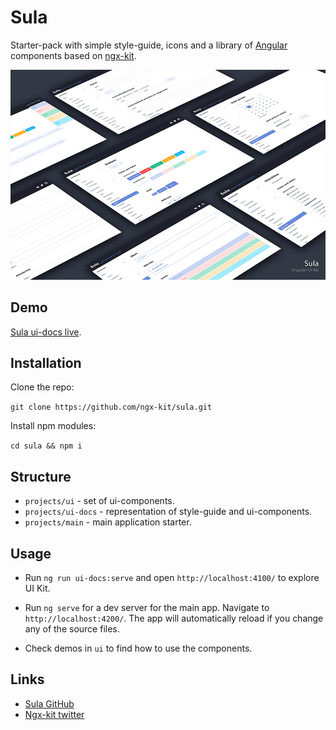 # Sula

Starter-pack with simple style-guide, icons and a library of [Angular](https://angular.io) components based on [ngx-kit](https://ngx-kit.com).

![](./projects/ui-docs/src/assets/sula-preview.png)

## Demo

[Sula ui-docs live](https://sula.ngx-kit.com).

## Installation

Clone the repo:

`git clone https://github.com/ngx-kit/sula.git`

Install npm modules:

`cd sula && npm i`

## Structure

* `projects/ui` - set of ui-components.
* `projects/ui-docs` - representation of style-guide and ui-components.
* `projects/main` - main application starter.

## Usage

* Run `ng run ui-docs:serve` and open `http://localhost:4100/` to explore UI Kit.

* Run `ng serve` for a dev server for the main app. Navigate to `http://localhost:4200/`. The app will automatically reload if you change any of the source files.  

* Check demos in `ui` to find how to use the components. 

## Links

* [Sula GitHub](https://github.com/ngx-kit/sula)
* [Ngx-kit twitter](https://twitter.com/ngxkit)
